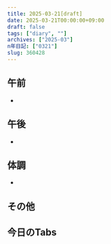 ```yaml
---
title: 2025-03-21[draft]
date: 2025-03-21T00:00:00+09:00
draft: false
tags: ["diary", ""]
archives: ["2025-03"]
n年日記: ["0321"]
slug: 360428
---
```

## 午前
- 
## 午後
- 
## 体調
- 
## その他
## 今日のTabs